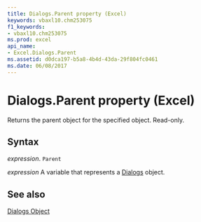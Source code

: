 ```yaml
---
title: Dialogs.Parent property (Excel)
keywords: vbaxl10.chm253075
f1_keywords:
- vbaxl10.chm253075
ms.prod: excel
api_name:
- Excel.Dialogs.Parent
ms.assetid: d0dca197-b5a8-4b4d-43da-29f804fc0461
ms.date: 06/08/2017
---
```



# Dialogs.Parent property (Excel)

Returns the parent object for the specified object. Read-only.


## Syntax

 _expression_. `Parent`

 _expression_ A variable that represents a [Dialogs](Excel.Dialogs.md) object.


## See also


[Dialogs Object](Excel.Dialogs.md)

